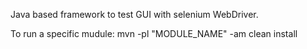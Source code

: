 Java based framework to test GUI with selenium WebDriver.

To run a specific mudule: mvn -pl "MODULE_NAME" -am clean install
